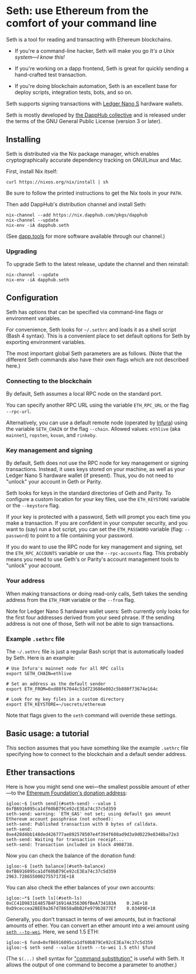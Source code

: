 Seth: use Ethereum from the comfort of your command line
========================================================================

Seth is a tool for reading and transacting with Ethereum blockchains.

* If you're a command-line hacker, Seth will make you go *It's a Unix
  system—I know this!*

* If you're working on a dapp frontend, Seth is great for quickly
  sending a hand-crafted test transaction.

* If you're doing blockchain automation, Seth is an excellent base for
  deploy scripts, integration tests, bots, and so on.

Seth supports signing transactions with [Ledger Nano S] hardware wallets.

Seth is mostly developed by [the DappHub collective] and is released
under the terms of the GNU General Public License (version 3 or later).


Installing
------------------------------------------------------------------------

Seth is distributed via the Nix package manager, which enables
cryptographically accurate dependency tracking on GNU/Linux and Mac.

First, install Nix itself:

    curl https://nixos.org/nix/install | sh

Be sure to follow the printed instructions to get the Nix tools in
your `PATH`.

Then add DappHub's distribution channel and install Seth:

    nix-channel --add https://nix.dapphub.com/pkgs/dapphub
    nix-channel --update
    nix-env -iA dapphub.seth

(See [dapp.tools](https://dapp.tools) for more software available
through our channel.)

### Upgrading

To upgrade Seth to the latest release, update the channel and then
reinstall:

    nix-channel --update
    nix-env -iA dapphub.seth


Configuration
------------------------------------------------------------------------

Seth has options that can be specified via command-line flags
or environment variables.

For convenience, Seth looks for `~/.sethrc` and loads it as a shell
script (Bash 4 syntax).  This is a convenient place to set default
options for Seth by exporting environment variables.

The most important global Seth parameters are as follows.
(Note that the different Seth commands also have their own flags
which are not described here.)

### Connecting to the blockchain

By default, Seth assumes a local RPC node on the standard port.

You can specify another RPC URL using the variable `ETH_RPC_URL`
or the flag `--rpc-url`.

Alternatively, you can use a default remote node (operated by
[Infura]) using the variable `SETH_CHAIN` or the flag `--chain`.
Allowed values: `ethlive` (aka `mainnet`), `ropsten`, `kovan`, and
`rinkeby`.

### Key management and signing

By default, Seth does not use the RPC node for key management or
signing transactions.  Instead, it uses keys stored on your machine,
as well as your Ledger Nano S hardware wallet (if present).
Thus, you do not need to "unlock" your account in Geth or Parity.

Seth looks for keys in the standard directories of Geth and Parity.
To configure a custom location for your key files, use the
`ETH_KEYSTORE` variable or the `--keystore` flag.

If your key is protected with a password, Seth will prompt you each
time you make a transaction.  If you are confident in your computer
security, and you want to (say) run a bot script, you can set the
`ETH_PASSWORD` variable (flag: `--password`) to point to a file
containing your password.

If you do want to use the RPC node for key management and signing, set
the `ETH_RPC_ACCOUNTS` variable or use the `--rpc-accounts` flag.
This probably means you need to use Geth's or Parity's account
management tools to "unlock" your account.

### Your address

When making transactions or doing read-only calls, Seth takes the
sending address from the `ETH_FROM` variable or the `--from` flag.

Note for Ledger Nano S hardware wallet users: Seth currently only
looks for the first four addresses derived from your seed phrase.
If the sending address is not one of those, Seth will not be able
to sign transactions.

### Example `.sethrc` file

The `~/.sethrc` file is just a regular Bash script that is
automatically loaded by Seth.  Here is an example:

    # Use Infura's mainnet node for all RPC calls
    export SETH_CHAIN=ethlive

    # Set an address as the default sender
    export ETH_FROM=0xd08f67044c53d723686e002c5b880f73674e164c

    # Look for my key files in a custom directory
    export ETH_KEYSTORE=~/secrets/ethereum

Note that flags given to the `seth` command will override
these settings.


Basic usage: a tutorial
------------------------------------------------------------------------

This section assumes that you have something like the example
`.sethrc` file specifying how to connect to the blockchain
and a default sender address.

## Ether transactions

Here is how you might send one wei—the smallest possible amount of
ether—to the [Ethereum Foundation's donation address]:

    igloo:~$ [seth send](#seth-send) --value 1 0xfB6916095ca1df60bB79Ce92cE3Ea74c37c5d359
    seth-send: warning: `ETH_GAS' not set; using default gas amount
    Ethereum account passphrase (not echoed):
    seth-send: Published transaction with 0 bytes of calldata.
    seth-send: 0xe428d4bb148ded426777ae892578507e4f394f608ad9d3a9d0229e8348ba72e3
    seth-send: Waiting for transaction receipt...
    seth-send: Transaction included in block 4908738.

Now you can check the balance of the donation fund:

    igloo:~$ [seth balance](#seth-balance) 0xfB6916095ca1df60bB79Ce92cE3Ea74c37c5d359
    2963.72865500027557173E+18

You can also check the ether balances of your own accounts:

    igloo:~*$ [seth ls](#seth-ls)
    0xCC41D9831E4857B4F16914A356306fBeA734183A    0.24E+18
    0xD9ceccea2BEE9a367d78658aBbB2Fe979b3877Ef    0.03409E+18

Generally, you don't transact in terms of wei amounts, but in
fractional amounts of ether.  You can convert an ether amount into a
wei amount using [`seth --to-wei`](#seth-to-wei).  Here, we send 1.5
ETH:

    igloo:~$ fund=0xfB6916095ca1df60bB79Ce92cE3Ea74c37c5d359
    igloo:~$ seth send --value $(seth --to-wei 1.5 eth) $fund

(The `$(...)` shell syntax for ["command substitution"] is useful with
Seth.  It allows the output of one command to become a parameter
to another.)



[the DappHub collective]: https://dapphub.com
[Ledger Nano S]: https://www.ledgerwallet.com/products/ledger-nano-s
[Infura]: https://infura.io
["command substitution"]: https://www.gnu.org/software/bash/manual/html_node/Command-Substitution.html
[Ethereum Foundation's donation address]: https://www.ethereum.org/donate